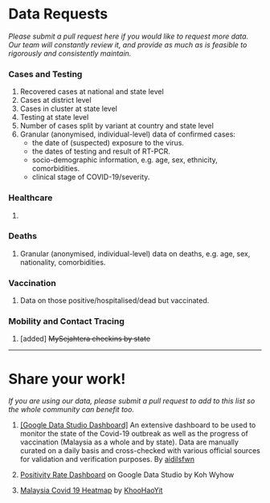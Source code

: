 # Data Requests

_Please submit a pull request here if you would like to request more data. Our team will constantly review it, and provide as much as is feasible to rigorously and consistently maintain._

### Cases and Testing

1) Recovered cases at national and state level
2) Cases at district level
3) Cases in cluster at state level
4) Testing at state level
5) Number of cases split by variant at country and state level
6) Granular (anonymised, individual-level) data of confirmed cases:
   - the date of (suspected) exposure to the virus.
   - the dates of testing and result of RT-PCR.
   - socio-demographic information, e.g. age, sex, ethnicity, comorbidities.
   - clinical stage of COVID-19/severity.

### Healthcare

1)

### Deaths

1) Granular (anonymised, individual-level) data on deaths, e.g. age, sex, nationality, comorbidities.

### Vaccination

1) Data on those positive/hospitalised/dead but vaccinated.

### Mobility and Contact Tracing

1) [added] ~~MySejahtera checkins by state~~


---

# Share your work!

_If you are using our data, please submit a pull request to add to this list so the whole community can benefit too._

1) [[Google Data Studio Dashboard]](https://datastudio.google.com/reporting/8ba8d5d5-9a39-4506-af28-7ab8fcd8f8a9)
An extensive dashboard to be used to monitor the state of the Covid-19 outbreak as well as the progress of vaccination (Malaysia as a whole and by state). Data are manually curated on a daily basis and cross-checked with various official sources for validation and verification purposes. By [aidilsfwn](https://github.com/aidilsfwn)

2) [Positivity Rate Dashboard](https://datastudio.google.com/s/gIQwV1fDCpg) on Google Data Studio by Koh Wyhow

3) [Malaysia Covid 19 Heatmap](https://khoohaoyit.github.io/Covid19%20Malaysia%20Heatmap/root.html) by [KhooHaoYit](https://github.com/KhooHaoYit/)
